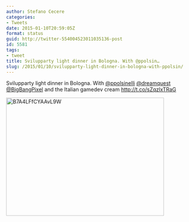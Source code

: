 ```yaml
---
author: Stefano Cecere
categories:
- Tweets
date: 2015-01-10T20:59:05Z
format: status
guid: http://twitter-554004523011035136-post
id: 5581
tags:
- tweet
title: Svilupparty light dinner in Bologna. With @ppolsin…
slug: /2015/01/10/svilupparty-light-dinner-in-bologna-with-ppolsin/
---
```


Svilupparty light dinner in Bologna. With [@ppolsinelli](http://twitter.com/ppolsinelli) [@dreamquest](http://twitter.com/dreamquest) [@BigBangPixel](http://twitter.com/BigBangPixel) and the Italian gamedev cream http://t.co/sZqzlxTRaG

<img width="427" height="320" src="http://stefanocecere.com/wp-content/uploads/sites/3/2015/01/B7A4LFfCYAAvL9W-427x320.jpg" class="attachment-medium" alt="B7A4LFfCYAAvL9W" />